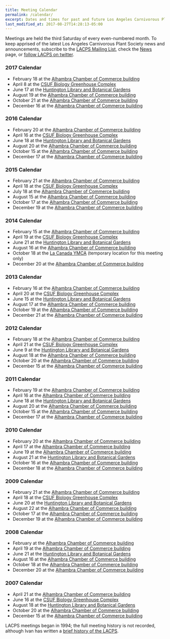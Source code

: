 ```yaml
---
title: Meeting Calendar
permalink: /calendar/
excerpt: Dates and times for past and future Los Angeles Carnivorous Plant Society meetings.
last_modified_at: 2017-08-27T14:28:13-05:00
---
```


Meetings are held the third Saturday of every even-numbered month. To keep apprised of the latest Los Angeles Carnivorous Plant Society news and announcements, subscribe to the <a href='http://lacps.net/mailing-list' alt='' title='Mailing List'>LACPS Mailing List</a>, check the <a href='http://lacps.net/news' alt='' title='News'>News</a> page, or <a href="http://twitter.com/lacarnivores">follow LACPS on twitter</a>.

<h3>2017 Calendar</h3>
<ul>
<li>February 18 at the <a href='http://lacps.net/where-to-go' alt='' title='Where To Go'>Alhambra Chamber of Commerce building</a></li>
<li>April 8 at the <a href='http://biology.fullerton.edu/facilities/greenhouse/' alt=''>CSUF Biology Greenhouse Complex</a></li>
<li>June 17 at the <a href="http://www.huntington.org">Huntington Library and Botanical Gardens</a></li>
<li>August 19 at the <a href='http://lacps.net/where-to-go' alt='' title='Where To Go'>Alhambra Chamber of Commerce building</a></li>
<li>October 21 at the <a href='http://lacps.net/where-to-go' alt='' title='Where To Go'>Alhambra Chamber of Commerce building</a></li>
<li>December 16 at the <a href='http://lacps.net/where-to-go' alt='' title='Where To Go'>Alhambra Chamber of Commerce building</a></li>
</ul>

<h3>2016 Calendar</h3>
<ul>
<li>February 20 at the <a href='http://lacps.net/where-to-go' alt='' title='Where To Go'>Alhambra Chamber of Commerce building</a></li>
<li>April 16 at the <a href='http://biology.fullerton.edu/facilities/greenhouse/' alt=''>CSUF Biology Greenhouse Complex</a></li>
<li>June 18 at the <a href="http://www.huntington.org">Huntington Library and Botanical Gardens</a></li>
<li>August 20 at the <a href='http://lacps.net/where-to-go' alt='' title='Where To Go'>Alhambra Chamber of Commerce building</a></li>
<li>October 15 at the <a href='http://lacps.net/where-to-go' alt='' title='Where To Go'>Alhambra Chamber of Commerce building</a></li>
<li>December 17 at the <a href='http://lacps.net/where-to-go' alt='' title='Where To Go'>Alhambra Chamber of Commerce building</a></li>
</ul>

<h3>2015 Calendar</h3>
<ul>
<li>February 21 at the <a href='http://lacps.net/where-to-go' alt='' title='Where To Go'>Alhambra Chamber of Commerce building</a></li>
<li>April 18 at the <a href='http://biology.fullerton.edu/facilities/greenhouse/' alt=''>CSUF Biology Greenhouse Complex</a></li>
<li>July 18 at the <a href='http://lacps.net/where-to-go' alt='' title='Where To Go'>Alhambra Chamber of Commerce building</a></li>
<li>August 15 at the <a href='http://lacps.net/where-to-go' alt='' title='Where To Go'>Alhambra Chamber of Commerce building</a></li>
<li>October 17 at the <a href='http://lacps.net/where-to-go' alt='' title='Where To Go'>Alhambra Chamber of Commerce building</a></li>
<li>December 19 at the <a href='http://lacps.net/where-to-go' alt='' title='Where To Go'>Alhambra Chamber of Commerce building</a></li>
</ul>

<h3>2014 Calendar</h3>
<ul>
<li>February 15 at the <a href='http://lacps.net/where-to-go' alt='' title='Where To Go'>Alhambra Chamber of Commerce building</a></li>
<li>April 19 at the <a href='http://biology.fullerton.edu/facilities/greenhouse/' alt=''>CSUF Biology Greenhouse Complex</a></li>
<li>June 21 at the <a href="http://www.huntington.org">Huntington Library and Botanical Gardens</a></li>
<li>August 16 at the <a href='http://lacps.net/where-to-go' alt='' title='Where To Go'>Alhambra Chamber of Commerce building</a></li>
<li>October 18 at the <a href="http://lacps.net/node/75">La Canada YMCA</a> (temporary location for this meeting only)</li>
<li>December 20 at the <a href='http://lacps.net/where-to-go' alt='' title='Where To Go'>Alhambra Chamber of Commerce building</a></li>
</ul>

<h3>2013 Calendar</h3>
<ul>
<li>February 16 at the <a href='http://lacps.net/where-to-go' alt='' title='Where To Go'>Alhambra Chamber of Commerce building</a></li>
<li>April 20 at the <a href='http://biology.fullerton.edu/facilities/greenhouse/' alt=''>CSUF Biology Greenhouse Complex</a></li>
<li>June 15 at the <a href="http://www.huntington.org">Huntington Library and Botanical Gardens</a></li>
<li>August 17 at the <a href='http://lacps.net/where-to-go' alt='' title='Where To Go'>Alhambra Chamber of Commerce building</a></li>
<li>October 19 at the <a href='http://lacps.net/where-to-go' alt='' title='Where To Go'>Alhambra Chamber of Commerce building</a></li>
<li>December 21 at the <a href='http://lacps.net/where-to-go' alt='' title='Where To Go'>Alhambra Chamber of Commerce building</a></li>
</ul>

<h3>2012 Calendar</h3>
<ul>
<li>February 18 at the <a href='http://lacps.net/where-to-go' alt='' title='Where To Go'>Alhambra Chamber of Commerce building</a></li>
<li>April 21 at the <a href='http://biology.fullerton.edu/facilities/greenhouse/' alt=''>CSUF Biology Greenhouse Complex</a></li>
<li>June 9 at the <a href="http://www.huntington.org">Huntington Library and Botanical Gardens</a></li>
<li>August 18 at the <a href='http://lacps.net/where-to-go' alt='' title='Where To Go'>Alhambra Chamber of Commerce building</a></li>
<li>October 20 at the <a href='http://lacps.net/where-to-go' alt='' title='Where To Go'>Alhambra Chamber of Commerce building</a></li>
<li>December 15 at the <a href='http://lacps.net/where-to-go' alt='' title='Where To Go'>Alhambra Chamber of Commerce building</a></li>
</ul>

<h3>2011 Calendar</h3>
<ul>
<li>February 19 at the <a href='http://lacps.net/where-to-go' alt='' title='Where To Go'>Alhambra Chamber of Commerce building</a></li>
<li>April 16 at the <a href='http://lacps.net/where-to-go' alt='' title='Where To Go'>Alhambra Chamber of Commerce building</a></li>
<li>June 18 at the <a href="http://www.huntington.org">Huntington Library and Botanical Gardens</a></li>
<li>August 20 at the <a href='http://lacps.net/where-to-go' alt='' title='Where To Go'>Alhambra Chamber of Commerce building</a></li>
<li>October 15 at the <a href='http://lacps.net/where-to-go' alt='' title='Where To Go'>Alhambra Chamber of Commerce building</a></li>
<li>December 17 at the <a href='http://lacps.net/where-to-go' alt='' title='Where To Go'>Alhambra Chamber of Commerce building</a></li>
</ul>

<h3>2010 Calendar</h3>
<ul>
<li>February 20 at the <a href='http://lacps.net/where-to-go' alt='' title='Where To Go'>Alhambra Chamber of Commerce building</a></li>
<li>April 17 at the <a href='http://lacps.net/where-to-go' alt='' title='Where To Go'>Alhambra Chamber of Commerce building</a></li>
<li>June 19 at the <a href='http://lacps.net/where-to-go' alt='' title='Where To Go'>Alhambra Chamber of Commerce building</a></li>
<li>August 21 at the <a href="http://www.huntington.org">Huntington Library and Botanical Gardens</a></li>
<li>October 16 at the <a href='http://lacps.net/where-to-go' alt='' title='Where To Go'>Alhambra Chamber of Commerce building</a></li>
<li>December 18 at the <a href='http://lacps.net/where-to-go' alt='' title='Where To Go'>Alhambra Chamber of Commerce building</a></li>
</ul>

<h3>2009 Calendar</h3>
<ul>
<li>February 21 at the <a href='http://lacps.net/where-to-go' alt='' title='Where To Go'>Alhambra Chamber of Commerce building</a></li>
<li>April 18 at the <a href='http://biology.fullerton.edu/facilities/greenhouse/' alt=''>CSUF Biology Greenhouse Complex</a></li>
<li>June 20 at the <a href="http://www.huntington.org">Huntington Library and Botanical Gardens</a></li>
<li>August 22 at the <a href='http://lacps.net/where-to-go' alt='' title='Where To Go'>Alhambra Chamber of Commerce building</a></li>
<li>October 17 at the <a href='http://lacps.net/where-to-go' alt='' title='Where To Go'>Alhambra Chamber of Commerce building</a></li>
<li>December 19 at the <a href='http://lacps.net/where-to-go' alt='' title='Where To Go'>Alhambra Chamber of Commerce building</a></li>
</ul>

<h3>2008 Calendar</h3>
<ul>
<li>February at the <a href='http://lacps.net/where-to-go' alt='' title='Where To Go'>Alhambra Chamber of Commerce building</a></li>
<li>April 19 at the <a href='http://lacps.net/where-to-go' alt='' title='Where To Go'>Alhambra Chamber of Commerce building</a></li>
<li>June 21 at the <a href="http://www.huntington.org">Huntington Library and Botanical Gardens</a></li> 
<li>August 16 at the <a href='http://lacps.net/where-to-go' alt='' title='Where To Go'>Alhambra Chamber of Commerce building</a></li>
<li>October 18 at the <a href='http://lacps.net/where-to-go' alt='' title='Where To Go'>Alhambra Chamber of Commerce building</a></li>
<li>December 20 at the <a href='http://lacps.net/where-to-go' alt='' title='Where To Go'>Alhambra Chamber of Commerce building</a></li>
</ul>

<h3>2007 Calendar</h3>
<ul>
<li>April 21 at the <a href='http://lacps.net/where-to-go' alt='' title='Where To Go'>Alhambra Chamber of Commerce building</a></li>
<li>June 16 at the <a href='http://biology.fullerton.edu/facilities/greenhouse/' alt=''>CSUF Biology Greenhouse Complex</a></li>
<li>August 18 at the <a href="http://www.huntington.org">Huntington Library and Botanical Gardens</a></li> 
<li>October 20 at the <a href='http://lacps.net/where-to-go' alt='' title='Where To Go'>Alhambra Chamber of Commerce building</a></li>
<li>December 15 at the <a href='http://lacps.net/where-to-go' alt='' title='Where To Go'>Alhambra Chamber of Commerce building</a></li>
</ul>

LACPS meetings began in 1994; the full meeting history is not recorded, although Ivan has written a <a href='/history' alt='' title='LACPS history'>brief history of the LACPS</a>.
